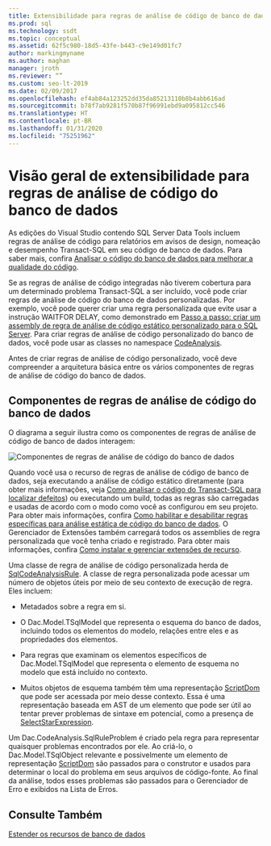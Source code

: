 ```yaml
---
title: Extensibilidade para regras de análise de código de banco de dados
ms.prod: sql
ms.technology: ssdt
ms.topic: conceptual
ms.assetid: 62f5c980-18d5-43fe-b443-c9e149d01fc7
author: markingmyname
ms.author: maghan
manager: jroth
ms.reviewer: “”
ms.custom: seo-lt-2019
ms.date: 02/09/2017
ms.openlocfilehash: ef4ab84a123252dd35da85213110b8b4abb616ad
ms.sourcegitcommit: b78f7ab9281f570b87f96991ebd9a095812cc546
ms.translationtype: HT
ms.contentlocale: pt-BR
ms.lasthandoff: 01/31/2020
ms.locfileid: "75251962"
---
```

# <a name="overview-of-extensibility-for-database-code-analysis-rules"></a>Visão geral de extensibilidade para regras de análise de código do banco de dados

As edições do Visual Studio contendo SQL Server Data Tools incluem regras de análise de código para relatórios em avisos de design, nomeação e desempenho Transact\-SQL em seu código de banco de dados. Para saber mais, confira [Analisar o código do banco de dados para melhorar a qualidade do código](https://msdn.microsoft.com/library/dd172133(v=vs.100).aspx).  
  
Se as regras de análise de código integradas não tiverem cobertura para um determinado problema Transact\-SQL a ser incluído, você pode criar regras de análise de código do banco de dados personalizadas. Por exemplo, você pode querer criar uma regra personalizada que evite usar a instrução WAITFOR DELAY, como demonstrado em [Passo a passo: criar um assembly de regra de análise de código estático personalizado para o SQL Server](../ssdt/walkthrough-author-custom-static-code-analysis-rule-assembly.md). Para criar regras de análise de código personalizado do banco de dados, você pode usar as classes no namespace [CodeAnalysis](https://msdn.microsoft.com/library/microsoft.sqlserver.dac.codeanalysis.aspx).  
  
Antes de criar regras de análise de código personalizado, você deve compreender a arquitetura básica entre os vários componentes de regras de análise de código do banco de dados.  
  
## <a name="database-code-analysis-rules-components"></a>Componentes de regras de análise de código do banco de dados  
O diagrama a seguir ilustra como os componentes de regras de análise de código de banco de dados interagem:  
  
![Componentes de regras de análise de código do banco de dados](../ssdt/media/ssdt-database-code-analysis-rules-components.jpg "Componentes de regras de análise de código do banco de dados")  
  
Quando você usa o recurso de regras de análise de código de banco de dados, seja executando a análise de código estático diretamente (para obter mais informações, veja [Como analisar o código do Transact-SQL para localizar defeitos](https://msdn.microsoft.com/library/dd172119(v=vs.100).aspx)) ou executando um build, todas as regras são carregadas e usadas de acordo com o modo como você as configurou em seu projeto. Para obter mais informações, confira [Como habilitar e desabilitar regras específicas para análise estática de código do banco de dados](https://msdn.microsoft.com/library/dd172131(v=vs.100).aspx). O Gerenciador de Extensões também carregará todos os assemblies de regra personalizada que você tenha criado e registrado. Para obter mais informações, confira [Como instalar e gerenciar extensões de recurso](../ssdt/how-to-install-and-manage-feature-extensions.md).  
  
Uma classe de regra de análise de código personalizada herda de [SqlCodeAnalysisRule](https://msdn.microsoft.com/library/microsoft.sqlserver.dac.codeanalysis.sqlcodeanalysisrule.aspx). A classe de regra personalizada pode acessar um número de objetos úteis por meio de seu contexto de execução de regra. Eles incluem:  
  
-   Metadados sobre a regra em si.  
  
-   O Dac.Model.TSqlModel que representa o esquema do banco de dados, incluindo todos os elementos do modelo, relações entre eles e as propriedades dos elementos.  
  
-   Para regras que examinam os elementos específicos de Dac.Model.TSqlModel que representa o elemento de esquema no modelo que está incluído no contexto.  
  
-   Muitos objetos de esquema também têm uma representação [ScriptDom](https://msdn.microsoft.com/library/microsoft.sqlserver.transactsql.scriptdom.aspx) que pode ser acessada por meio desse contexto. Essa é uma representação baseada em AST de um elemento que pode ser útil ao tentar prever problemas de sintaxe em potencial, como a presença de [SelectStarExpression](https://msdn.microsoft.com/library/microsoft.sqlserver.transactsql.scriptdom.selectstarexpression.aspx).  
  
Um Dac.CodeAnalysis.SqlRuleProblem é criado pela regra para representar quaisquer problemas encontrados por ele. Ao criá-lo, o Dac.Model.TSqlObject relevante e possivelmente um elemento de representação [ScriptDom](https://msdn.microsoft.com/library/microsoft.sqlserver.transactsql.scriptdom.aspx) são passados para o construtor e usados para determinar o local do problema em seus arquivos de código-fonte. Ao final da análise, todos esses problemas são passados para o Gerenciador de Erro e exibidos na Lista de Erros.  
  
## <a name="see-also"></a>Consulte Também  
[Estender os recursos de banco de dados](../ssdt/extending-the-database-features.md)  
  
